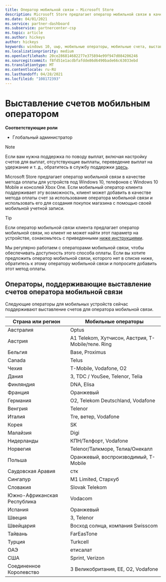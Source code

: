 ```yaml
---
title: Оператор мобильной связи — Microsoft Store
description: Microsoft Store предлагает оператор мобильной связи в качестве метода оплаты для мобильных операторов, которые поддерживают эту возможность.
ms.date: 04/01/2021
ms.service: partner-dashboard
ms.subservice: partnercenter-csp
ms.topic: article
ms.author: hickeys
author: hickeys
keywords: windows 10, uwp, мобильные операторы, мобильные счета, выставление счетов мобильным оператором
ms.localizationpriority: medium
ms.openlocfilehash: 20ce286814682277e375894e99f947d084206246
ms.sourcegitcommit: f8fd51e1acdbfafdde86d6490bade66c63033ebd
ms.translationtype: MT
ms.contentlocale: ru-RU
ms.lasthandoff: 04/28/2021
ms.locfileid: "108172393"
---
```

# <a name="mobile-operator-billing"></a>Выставление счетов мобильным оператором

**Соответствующие роли**

- Глобальный администратор

> [!NOTE]
> Если вам нужна поддержка по поводу выплат, включая настройку счетов для выплат, отсутствующие выплаты, переведение выплат на удержание и т. д., обратитесь в службу поддержки [здесь](https://developer.microsoft.com/windows/support).

Microsoft Store предлагает оператор мобильной связи в качестве метода оплаты для устройств под Windows 10, телефонов с Windows 10 Mobile и консолей Xbox One. Если мобильный оператор клиента поддерживает эту возможность, клиент может добавить в качестве метода оплаты счет за использование оператора мобильной связи и использовать его для создания покупок магазина с помощью своей мобильной учетной записи.

> [!TIP]
> Если оператор мобильной связи клиента предлагает оператор мобильной связи, но клиент не может найти этот параметр на устройстве, ознакомьтесь с приведенными [ниже инструкциями](https://support.microsoft.com/instantanswers/b25d6dd6-fb8b-3710-1e13-4d30eb01b51f).

Мы регулярно работаем с операторами мобильной связи, чтобы обеспечивать доступность этого способа оплаты. Если вы хотите предложить оператор мобильной связи, которого нет в списке ниже, обратитесь к этому оператору мобильной связи и попросите добавить этот метод оплаты.

## <a name="operators-that-support-mobile-operator-billing"></a>Операторы, поддерживающие выставление счетов оператора мобильной связи

Следующие операторы для мобильных устройств сейчас поддерживают выставление счетов для оператора мобильной связи.

| Страна или регион       | Мобильные операторы                                        |
|----------------------|---------------------------------------------------------|
| Австралия            | Optus                                                   |
| Австрия              | A1 Telekom, Хутчисон, Австрия, T-Mobile/теле. Ring  |
| Бельгия              | Base, Proximus                                          |
| Canada               | Telus                                                   |
| Чехия              | T-Mobile, Vodafone, O2                                  |
| Дания              | 3, TDC / YouSee, Telenor, Telia                         |
| Финляндия              | DNA, Elisa                                              |
| Франция               | Оранжевый                                                  |
| Германия              | O2, Telekom Deutschland, Vodafone                       |
| Венгрия              | Telenor                                                 |
| Италия                | Tre, ветер, Vodafone                                     |
| Корея                | SK                                              |
| Малайзия             | Digi                                                    |
| Нидерланды          | КПН/Телфорт, Vodafone                                 |
| Норвегия               | Telenor/Талкморе, Телиа/Онекалл                     |
| Польша               | Оранжевый, воспроизводимый, T-Mobile                                  |
| Саудовская Аравия         | стк                                                     |
| Сингапур            | M1 Limited, Стархуб                                     |
| Словакия             | Slovak Telekom                                          |
| Южно-Африканская Республика         | Vodacom                                                 |
| Испания                | Оранжевый                                                  |
| Швеция               | 3, Telenor                                              |
| Швейцария          | Восход солнца, компания Swisscom                                       |
| Тайвань               | FarEasTone                                              |
| Турция               | Turkcell                                                |
| ОАЭ | етисалат                                                |
| США        | Sprint, Verizon                                         |
| Соединенное Королевство       | 3 Великобритания, EE, O2, Vodafone                                 |

